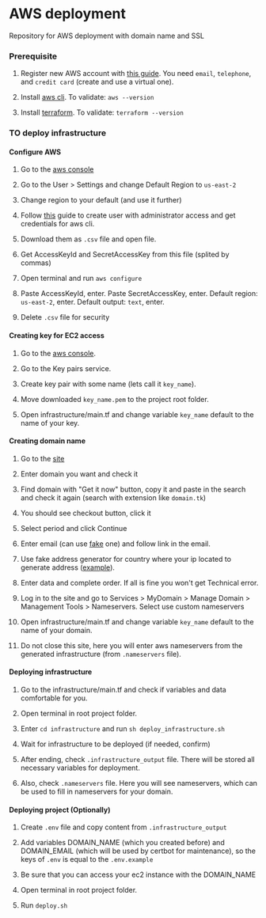 # AWS deployment

Repository for AWS deployment with domain name and SSL

### Prerequisite

1. Register new AWS account with [this guide](https://analyticshut.com/create-aws-account/). You need `email`, `telephone`, and `credit card` (create and use a virtual one). 

2. Install [aws cli](https://docs.aws.amazon.com/cli/latest/userguide/getting-started-install.html). To validate: `aws --version`

3. Install [terraform](https://www.terraform.io/downloads). To validate: `terraform --version`

### TO deploy infrastructure


#### Configure AWS

1. Go to the [aws console](http://console.aws.amazon.com)

2. Go to the User > Settings and change Default Region to `us-east-2`

3. Change region to your default (and use it further)

4. Follow [this](https://docs.aws.amazon.com/cli/latest/userguide/cli-configure-quickstart.html#cli-configure-quickstart-creds) guide to create user with administrator access and get credentials for aws cli.

5. Download them as `.csv` file and open file.

6. Get AccessKeyId and SecretAccessKey from this file (splited by commas)

7. Open terminal and run `aws configure`

8. Paste AccessKeyId, enter. Paste SecretAccessKey, enter. Default region: `us-east-2`, enter. Default output: `text`, enter.

9. Delete `.csv` file for security


#### Creating key for EC2 access

1. Go to the [aws console](http://console.aws.amazon.com).

2. Go to the Key pairs service.

3. Create key pair with some name (lets call it `key_name`).

4. Move downloaded `key_name.pem` to the project root folder.

5. Open infrastructure/main.tf and change variable `key_name` default to the name of your key.


#### Creating domain name

1. Go to the [site](https://www.freenom.com/en/index.html?lang=en)

2. Enter domain you want and check it

3. Find domain with "Get it now" button, copy it and paste in the search and check it again (search with extension like `domain.tk`)

4. You should see checkout button, click it

5. Select period and click Continue

6. Enter email (can use [fake](https://10minutemail.com) one) and follow link in the email.

7. Use fake address generator for country where your ip located to generate address ([example](https://www.fakexy.com/ua-fake-address-generator-volinska-oblast)).

10. Enter data and complete order. If all is fine you won't get Technical error.

11. Log in to the site and go to Services > MyDomain > Manage Domain > Management Tools > Nameservers. Select use custom nameservers

12.  Open infrastructure/main.tf and change variable `key_name` default to the name of your domain.

13. Do not close this site, here you will enter aws nameservers from the generated infrastructure (from `.nameservers` file).


#### Deploying infrastructure

1. Go to the infrastructure/main.tf and check if variables and data comfortable for you.

2. Open terminal in root project folder.

3. Enter `cd infrastructure` and run `sh deploy_infrastructure.sh`

4. Wait for infrastructure to be deployed (if needed, confirm)

5. After ending, check `.infrastructure_output` file. There will be stored all necessary variables for deployment.

6. Also, check `.nameservers` file. Here you will see nameservers, which can be used to fill in nameservers for your domain.

#### Deploying project (Optionally)

1. Create `.env` file and copy content from `.infrastructure_output`

2. Add variables DOMAIN_NAME (which you created before) and DOMAIN_EMAIL (which will be used by certbot for maintenance), so the keys of `.env` is equal to the `.env.example`

3. Be sure that you can access your ec2 instance with the DOMAIN_NAME

2. Open terminal in root project folder.

3. Run `deploy.sh`